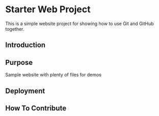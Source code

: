 
# Starter Web Project

This is a simple website project for showing how to use Git and GitHub together.

## Introduction

## Purpose

Sample website with plenty of files for demos

## Deployment

## How To Contribute
